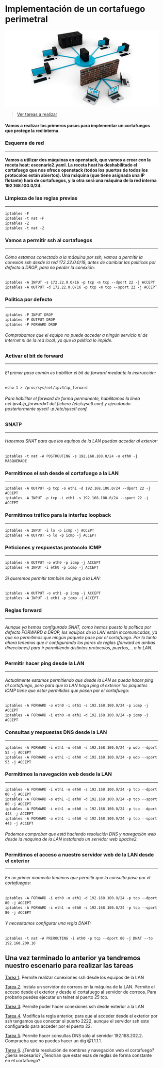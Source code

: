 # Implementación de un cortafuego perimetral

![CortaPerimetral](image/CortaPerimetral.jpg)

> [Ver tareas a realizar](https://github.com/MoralG/Cortafuego_Perimetral#una-vez-terminado-lo-anterior-ya-tendremos-nuestro-escenario-para-realizar-las-tareas)

#### Vamos a realizar los primeros pasos para implementar un cortafuegos que protege la red interna.

### Esquema de red
-------------------------------------------------------------
#### Vamos a utilizar dos máquinas en openstack, que vamos a crear con la receta heat: escenario2.yaml. La receta heat ha deshabilitado el cortafuego que nos ofrece openstack (todos los puertos de todos los protocolos están abiertos). Una máquina (que tiene asignada una IP flotante) hará de cortafuegos, y la otra será una máquina de la red interna 192.168.100.0/24.

### Limpieza de las reglas previas
-------------------------------------------------------------
~~~
iptables -F
iptables -t nat -F
iptables -Z
iptables -t nat -Z
~~~

### Vamos a permitir ssh al cortafuegos
-------------------------------------------------------------

###### Cómo estamos conectado a la máquina por ssh, vamos a permitir la conexión ssh desde la red 172.22.0.0/16, antes de cambiar las políticas por defecto a DROP, para no perder la conexión:
~~~
iptables -A INPUT -s 172.22.0.0/16 -p tcp -m tcp --dport 22 -j ACCEPT
iptables -A OUTPUT -d 172.22.0.0/16 -p tcp -m tcp --sport 22 -j ACCEPT
~~~

### Política por defecto
-------------------------------------------------------------
~~~
iptables -P INPUT DROP
iptables -P OUTPUT DROP
iptables -P FORWARD DROP
~~~
###### Comprobamos que el equipo no puede acceder a ningún servicio ni de Internet ni de la red local, ya que la política lo impide.

### Activar el bit de forward
-------------------------------------------------------------
###### El primer paso común es habilitar el bit de forward mediante la instrucción:
~~~
echo 1 > /proc/sys/net/ipv4/ip_forward
~~~

###### Para habilitar el forward de forma permanente, habilitamos la línea net.ipv4.ip_forward=1 del fichero /etc/sysctl.conf y ejecutando posteriormente sysctl -p /etc/sysctl.conf.

### SNATP
-------------------------------------------------------------
###### Hacemos SNAT para que los equipos de la LAN puedan acceder al exterior:
~~~
iptables -t nat -A POSTROUTING -s 192.168.100.0/24 -o eth0 -j MASQUERADE
~~~

### Permitimos el ssh desde el cortafuego a la LAN
-------------------------------------------------------------
~~~
iptables -A OUTPUT -p tcp -o eth1 -d 192.168.100.0/24 --dport 22 -j ACCEPT
iptables -A INPUT -p tcp -i eth1 -s 192.168.100.0/24 --sport 22 -j ACCEPT
~~~

### Permitimos tráfico para la interfaz loopback
-------------------------------------------------------------
~~~
iptables -A INPUT -i lo -p icmp -j ACCEPT
iptables -A OUTPUT -o lo -p icmp -j ACCEPT
~~~

### Peticiones y respuestas protocolo ICMP
-------------------------------------------------------------
~~~
iptables -A OUTPUT -o eth0 -p icmp -j ACCEPT
iptables -A INPUT -i eth0 -p icmp -j ACCEPT
~~~

###### Si queremos permitir también los ping a la LAN:
~~~
iptables -A OUTPUT -o eth1 -p icmp -j ACCEPT
iptables -A INPUT -i eth1 -p icmp -j ACCEPT
~~~

### Reglas forward
-------------------------------------------------------------

###### Aunque ya hemos configurado SNAT, como hemos puesto la política por defecto FORWARD a DROP, los equipos de la LAN están incomunicadas, ya que no permitimos que ningún paquete pase por el cortafuego. Por lo tanto ahora tenemos que ir configurando los pares de reglas (forward en ambas direcciones) para ir permitiendo distintos protocolos, puertos,… a la LAN.

### Permitir hacer ping desde la LAN
-------------------------------------------------------------
###### Actualmente estamos permitiendo que desde la LAN se pueda hacer ping al cortafuego, pero para que la LAN haga ping al exterior los paquetes ICMP tiene que estar permitidos que pasen por el cortafuego:
~~~
iptables -A FORWARD -o eth0 -i eth1 -s 192.168.100.0/24 -p icmp -j ACCEPT
iptables -A FORWARD -i eth0 -o eth1 -d 192.168.100.0/24 -p icmp -j ACCEPT
~~~

### Consultas y respuestas DNS desde la LAN
-------------------------------------------------------------
~~~
iptables -A FORWARD -i eth1 -o eth0 -s 192.168.100.0/24 -p udp --dport 53 -j ACCEPT
iptables -A FORWARD -o eth1 -i eth0 -d 192.168.100.0/24 -p udp --sport 53 -j ACCEPT
~~~

### Permitimos la navegación web desde la LAN
-------------------------------------------------------------
~~~
iptables -A FORWARD -i eth1 -o eth0 -s 192.168.100.0/24 -p tcp --dport 80 -j ACCEPT
iptables -A FORWARD -o eth1 -i eth0 -d 192.168.100.0/24 -p tcp --sport 80 -j ACCEPT
iptables -A FORWARD -i eth1 -o eth0 -s 192.168.100.0/24 -p tcp --dport 443 -j ACCEPT
iptables -A FORWARD -o eth1 -i eth0 -d 192.168.100.0/24 -p tcp --sport 443 -j ACCEPT
~~~

###### Podemos comprobar que está haciendo resolución DNS y navegación web desde la máquina de la LAN instalando un servidor web apache2.

### Permitimos el acceso a nuestro servidor web de la LAN desde el exterior
-------------------------------------------------------------
###### En un primer momento tenemos que permitir que la consulta pase por el cortafuegos:
~~~
iptables -A FORWARD -i eth0 -o eth1 -d 192.168.100.0/24 -p tcp --dport 80 -j ACCEPT
iptables -A FORWARD -i eth1 -o eth0 -s 192.168.100.0/24 -p tcp --sport 80 -j ACCEPT
~~~

###### Y necesitamos configurar una regla DNAT:
~~~
iptables -t nat -A PREROUTING -i eth0 -p tcp --dport 80 -j DNAT --to 192.168.200.10
~~~

## Una vez terminado lo anterior ya tendremos nuestro escenario para realizar las tareas

[Tarea 1](https://github.com/MoralG/Cortafuego_Perimetral/blob/master/Cortafuego_Perimetral.md#1-permite-realizar-conexiones-ssh-desde-los-equipos-de-la-lan). Permite realizar conexiones ssh desde los equipos de la LAN

[Tarea 2](https://github.com/MoralG/Cortafuego_Perimetral/blob/master/Cortafuego_Perimetral.md#2-instala-un-servidor-de-correos-en-la-m%C3%A1quina-de-la-lan-permite-el-acceso-desde-el-exterior-y-desde-el-cortafuego-al-servidor-de-correos-para-probarlo-puedes-ejecutar-un-telnet-al-puerto-25-tcp). Instala un servidor de correos en la máquina de la LAN. Permite el acceso desde el exterior y desde el cortafuego al servidor de correos. Para probarlo puedes ejecutar un telnet al puerto 25 tcp.

[Tarea 3](https://github.com/MoralG/Cortafuego_Perimetral/blob/master/Cortafuego_Perimetral.md#3-permite-poder-hacer-conexiones-ssh-desde-exterior-a-la-lan). Permite poder hacer conexiones ssh desde exterior a la LAN

[Tarea 4](https://github.com/MoralG/Cortafuego_Perimetral/blob/master/Cortafuego_Perimetral.md#4-modifica-la-regla-anterior-para-que-al-acceder-desde-el-exterior-por-ssh-tengamos-que-conectar-al-puerto-2222-aunque-el-servidor-ssh-este-configurado-para-acceder-por-el-puerto-22). Modifica la regla anterior, para que al acceder desde el exterior por ssh tengamos que conectar al puerto 2222, aunque el servidor ssh este configurado para acceder por el puerto 22.

[Tarea 5](https://github.com/MoralG/Cortafuego_Perimetral/blob/master/Cortafuego_Perimetral.md#5-permite-hacer-consultas-dns-s%C3%B3lo-al-servidor-1921682022-comprueba-que-no-puedes-hacer-un-dig-1111). Permite hacer consultas DNS sólo al servidor 192.168.202.2. Comprueba que no puedes hacer un dig @1.1.1.1.

[Tarea 6](https://github.com/MoralG/Cortafuego_Perimetral/blob/master/Cortafuego_Perimetral.md#6-tendr%C3%ADa-resoluci%C3%B3n-de-nombres-y-navegaci%C3%B3n-web-el-cortafuego). ¿Tendría resolución de nombres y navegación web el cortafuego? ¿Sería necesario? ¿Tendrían que estar esas de reglas de forma constante en el cortafuego?
